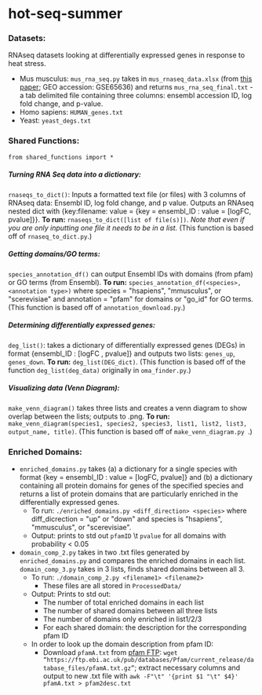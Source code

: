# hot-seq-summer

### Datasets:

RNAseq datasets looking at differentially expressed genes in response to heat stress.

* Mus musculus: `mus_rna_seq.py` takes in `mus_rnaseq_data.xlsx` (from [this paper](https://elifesciences.org/articles/07687/); GEO accession: GSE65636) and returns `mus_rna_seq_final.txt` - a tab delimited file containing three columns: ensembl accession ID, log fold change, and p-value.
* Homo sapiens: `HUMAN_genes.txt`
* Yeast: `yeast_degs.txt`

### Shared Functions:
`from shared_functions import *`

##### Turning RNA Seq data into a dictionary:

`rnaseqs_to_dict()`: Inputs a formatted text file (or files) with 3 columns of RNAseq data: Ensembl ID, log fold change, and p value. Outputs an RNAseq nested dict with {key:filename: value = {key = ensembl_ID : value = [logFC, pvalue]}}. **To run:** `rnaseqs_to_dict([list of file(s)])`. *Note that even if you are only inputting one file it needs to be in a list.* (This function is based off of `rnaseq_to_dict.py`.)

##### Getting domains/GO terms:

`species_annotation_df()` can output Ensembl IDs with domains (from pfam) or GO terms (from Ensembl). **To run:** `species_annotation_df(<species>, <annotation type>)` where species = "hsapiens", "mmusculus", or "scerevisiae" and annotation = "pfam" for domains or "go_id" for GO terms. (This function is based off of `annotation_download.py`.)

##### Determining differentially expressed genes:

`deg_list()`: takes a dictionary of differentially expressed genes (DEGs) in format {ensembl_ID : [logFC , pvalue]} and outputs two lists: `genes_up`, `genes_down`. **To run:** `deg_list(DEG_dict)`. (This function is based off of the function `deg_list(deg_data)` originally in `oma_finder.py`.)

##### Visualizing data (Venn Diagram):

`make_venn_diagram()` takes three lists and creates a venn diagram to show overlap between the lists; outputs to .png. **To run:** `make_venn_diagram(species1, species2, species3, list1, list2, list3, output_name, title)`. (This function is based off of `make_venn_diagram.py `.)

### Enriched Domains:

* `enriched_domains.py` takes (a) a dictionary for a single species with format {key = ensembl_ID : value = [logFC, pvalue]} and (b) a dictionary containing all protein domains for genes of the specified species and returns a list of protein domains that are particularly enriched in the differentially expressed genes.
  * To run: `./enriched_domains.py <diff_direction> <species>` where diff_dicrection = "up" or "down" and species is "hsapiens", "mmusculus", or "scerevisiae".
  * Output: prints to std out `pfamID` \t `pvalue` for all domains with probability < 0.05
* `domain_comp_2.py` takes in two .txt files generated by `enriched_domains.py` and compares the enriched domains in each list. `domain_comp_3.py` takes in 3 lists, finds shared domains between all 3.
  * To run: `./domain_comp_2.py <filename1> <filename2>`
    * These files are all stored in `ProcessedData/`
  * Output: Prints to std out:
    * The number of total enriched domains in each list
    * The number of shared domains between all three lists
    * The number of domains only enriched in list1/2/3
    * For each shared domain: the description for the corresponding pfam ID
  * In order to look up the domain description from pfam ID:
    * Download `pfamA.txt` from [pfam FTP](https://ftp.ebi.ac.uk/pub/databases/Pfam/current_release/database_files/): `wget “https://ftp.ebi.ac.uk/pub/databases/Pfam/current_release/database_files/pfamA.txt.gz”`; extract necessary columns and output to new .txt file with `awk -F"\t" '{print $1 "\t" $4}' pfamA.txt > pfam2desc.txt`
